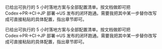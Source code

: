 已给出可执行的 5 小时落地方案与全部配置清单。按文档做即可把 Codex→PR→CI→JP 部署→US 发布的闭环跑通。需要我把其中某一步替你改写成可直接粘贴的具体配置，指出章节即可。

已给出可执行的 5 小时落地方案与全部配置清单。按文档做即可把 Codex→PR→CI→JP 部署→US 发布的闭环跑通。需要我把其中某一步替你改写成可直接粘贴的具体配置，指出章节即可。
